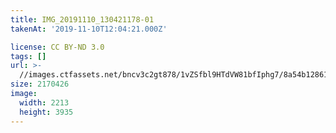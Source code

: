 ```yaml
---
title: IMG_20191110_130421178-01
takenAt: '2019-11-10T12:04:21.000Z'

license: CC BY-ND 3.0
tags: []
url: >-
  //images.ctfassets.net/bncv3c2gt878/1vZSfbl9HTdVW81bfIphg7/8a54b128616a47c5cc967239b1b1e51a/img_20191110_130421178-01_49059713112_o
size: 2170426
image:
  width: 2213
  height: 3935
---
```

